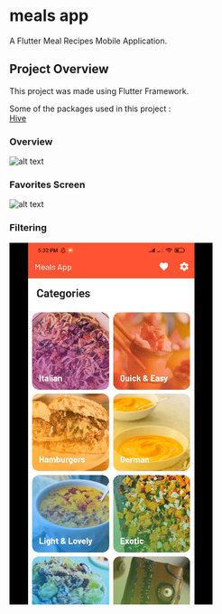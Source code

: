 # meals app

A Flutter Meal Recipes Mobile Application.

## Project Overview

This project was made using Flutter Framework.

Some of the packages used in this project :<br/>
[Hive](https://pub.dev/packages/hive)<br/>

### Overview
![alt text](https://github.com/mehdaouisaleh/meals_app/blob/master/screenshots/overview.gif)

### Favorites Screen
![alt text](https://github.com/mehdaouisaleh/meals_app/blob/master/screenshots/favorites.gif)

### Filtering
![alt text](https://github.com/mehdaouisaleh/meals_app/blob/master/screenshots/filters.gif)